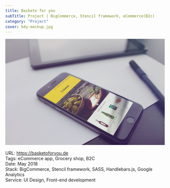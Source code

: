 ```yaml
---
title: Basketo for you
subTitle: Project | BigCommerce, Stencil framework, eCommerce(B2c)
category: "Project"
cover: b4y-mockup.jpg
---
```


![basketo for you - mockup](./b4y-mockup.jpg)  

URL: https://basketoforyou.de   
Tags: eCommerce app, Grocery shop, B2C  
Date: May 2018  
Stack: BigCommerce, Stencil framework, SASS, Handlebars.js, Google Analytics  
Service: UI Design, Front-end development   
